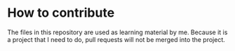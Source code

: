 # How to contribute

The files in this repository are used as learning material by me. Because it is a project that I
need to do, pull requests will not be merged into the project.
